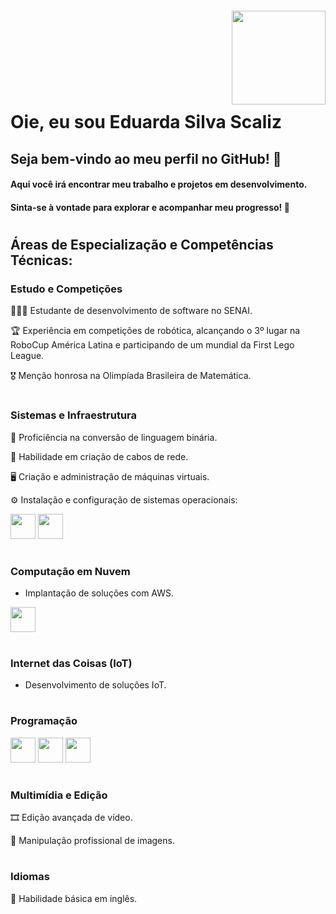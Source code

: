 <img align="right" width="150px" style="margin-top:-20px" src="https://i.ibb.co/C5rtHLd/jeni01.png">
</br>
</br>
</br>
</br>
</br>
</br>

<div dsplay="inline-block">

 
 <h1 align="left">Oie, eu sou Eduarda Silva Scaliz</h1>
 
## Seja bem-vindo ao meu perfil no GitHub! 🌟

#### Aqui você irá encontrar meu trabalho e projetos em desenvolvimento.
#### Sinta-se à vontade para explorar e acompanhar meu progresso! 🚀

# 

## Áreas de Especialização e Competências Técnicas:

### Estudo e Competições

👩🏽‍💻 Estudante de desenvolvimento de software no SENAI.

🏆 Experiência em competições de robótica, alcançando o 3º lugar na RoboCup América Latina e participando de um mundial da First Lego League.

🎖 Menção honrosa na Olimpíada Brasileira de Matemática.

#  
### Sistemas e Infraestrutura
📲 Proficiência na conversão de linguagem binária.

🔌 Habilidade em criação de cabos de rede.

🖥 Criação e administração de máquinas virtuais.

⚙️ Instalação e configuração de sistemas operacionais:  

<img loading="lazy" src="https://cdn.jsdelivr.net/gh/devicons/devicon@latest/icons/linux/linux-original.svg" width="40" height="40"/>   <img loading="lazy" src="https://cdn.jsdelivr.net/gh/devicons/devicon@latest/icons/windows8/windows8-original.svg" width="40" height="40"/>

#  
### Computação em Nuvem
- Implantação de soluções com AWS.
<img loading="lazy" src="https://cdn.jsdelivr.net/gh/devicons/devicon@latest/icons/amazonwebservices/amazonwebservices-plain-wordmark.svg" width="40" height="40"/>

#  

### Internet das Coisas (IoT)
- Desenvolvimento de soluções IoT.

# 

### Programação
<img loading="lazy" src="https://cdn.jsdelivr.net/gh/devicons/devicon@latest/icons/csharp/csharp-original.svg" width="40" height="40"/> <img loading="lazy" src="https://cdn.jsdelivr.net/gh/devicons/devicon@latest/icons/cplusplus/cplusplus-original.svg" width="40" height="40"/> <img loading="lazy" src="https://cdn.jsdelivr.net/gh/devicons/devicon@latest/icons/python/python-original.svg" width="40" height="40"/>

#  
### Multimídia e Edição
🎞 Edição avançada de vídeo.

📸 Manipulação profissional de imagens.
#  
### Idiomas
💬 Habilidade básica em inglês.
